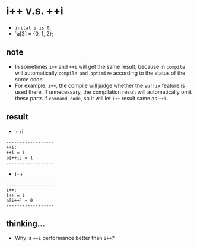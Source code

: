 # i++ v.s. ++i
* `inital i is 0`.
* `a[3] = {0, 1, 2};

## note
* In sometimes `i++` and `++i` will get the same result, because in `compile` will automatically `compile and optimize` according to the status of the sorce code.
* For example: `i++`, the compile will judge whether the `suffix` feature is used there. If unnecessary, the compilation result will automatically omit these parts if `command code`, so it will let `i++` result same as `++i`. 

## result 
* ++i
```shell
------------------
++i:
++i = 1
a[++i] = 1
------------------
```
* i++
```shell
------------------
i++:
i++ = 1
a[i++] = 0
------------------
```
## thinking...
* Why is `++i` performance better than `i++`?
